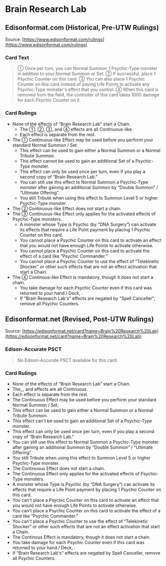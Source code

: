 # Brain Research Lab

## Edisonformat.com (Historical, Pre-UTW Rulings)

Source: [https://www.edisonformat.com/rulings](https://www.edisonformat.com/rulings)

### Card Text

> ① Once per turn, you can Normal Summon 1 Psychic-Type monster in addition to your Normal Summon or Set. ② If successful, place 1 Psychic Counter on this card. ③ You can also place 1 Psychic Counter on this card instead of paying Life Points to activate any Psychic-Type monster's effect that you control. ④ When this card is removed from the field, the controller of this card takes 1000 damage for each Psychic Counter on it.

### Card Rulings

*   None of the effects of “Brain Research Lab” start a Chain.
    *   The ①, ②, ③, and ④ effects are all Continuous-like.
    *   Each effect is separate from the rest.
*   The ① Continuous-like Effect may be used before you perform your standard Normal Summon / Set.
    *   This effect can be used to gain either a Normal Summon or a Normal Tribute Summon.
    *   This effect cannot be used to gain an additional Set of a Psychic-Type monster.
    *   This effect can only be used once per turn, even if you play a second copy of “Brain Research Lab.”
    *   You can still use this effect to Normal Summon a Psychic-Type monster after gaining an additional Summon by “Double Summon” / “Ultimate Offering”.
    *   You still Tribute when using this effect to Summon Level 5 or higher Psychic-Type monster.
*   The ② Continuous-like Effect does not start a chain.
*   The ③ Continuous-like Effect only applies for the activated effects of Psychic-Type monsters.
    *   A monster whose Type is Psychic (by “DNA Surgery”) can activate its effects that require a Life Point payment by placing 1 Psychic Counter on this card.
    *   You cannot place a Psychic Counter on this card to activate an effect that you would not have enough Life Points to activate otherwise.
    *   You cannot place a Psychic Counter on this card to activate the effect of a card like “Psychic Commander.”
    *   You cannot place a Psychic Counter to use the effect of “Telekinetic Shocker” or other such effects that are not an effect activation that start a Chain.
*   The ④ Continous-like Effect is mandatory, though it does not start a chain.
    *   You take damage for each Psychic Counter even if this card was returned to your hand / Deck, .
    *   If “Brain Research Lab's” effects are negated by "Spell Canceller", remove all Psychic Counters.

## Edisonformat.net (Revised, Post-UTW Rulings)

Source: [https://edisonformat.net/card?name=Brain%20Research%20Lab](https://edisonformat.net/card?name=Brain%20Research%20Lab)

### Edison-Accurate PSCT

> No Edison-Accurate PSCT available for this card.

### Card Rulings

*   None of the effects of “Brain Research Lab” start a Chain.
*   The,,, and effects are all Continuous.
*   Each effect is separate from the rest.
*   The Continuous Effect may be used before you perform your standard Normal Summon / Set.
*   This effect can be used to gain either a Normal Summon or a Normal Tribute Summon.
*   This effect can't be used to gain an additional Set of a Psychic-Type monster.
*   This effect can only be used once per turn, even if you play a second copy of “Brain Research Lab.”
*   You can still use this effect to Normal Summon a Psychic-Type monster after gaining an additional Summon by “Double Summon” / “Ultimate Offering”.
*   You still Tribute when using this effect to Summon Level 5 or higher Psychic-Type monster.
*   The Continuous Effect does not start a chain.
*   The Continuous Effect only applies for the activated effects of Psychic-Type monsters.
*   A monster whose Type is Psychic (by “DNA Surgery”) can activate its effects that require a Life Point payment by placing 1 Psychic Counter on this card.
*   You can't place a Psychic Counter on this card to activate an effect that you would not have enough Life Points to activate otherwise.
*   You can't place a Psychic Counter on this card to activate the effect of a card like “Psychic Commander.”
*   You can't place a Psychic Counter to use the effect of “Telekinetic Shocker” or other such effects that are not an effect activation that start a Chain.
*   The Continous Effect is mandatory, though it does not start a chain.
*   You take damage for each Psychic Counter even if this card was returned to your hand / Deck, .
*   If “Brain Research Lab's” effects are negated by Spell Canceller, remove all Psychic Counters.
            